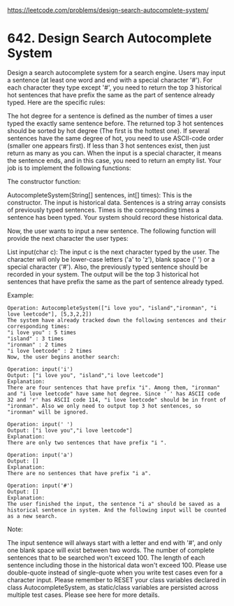 https://leetcode.com/problems/design-search-autocomplete-system/

# 642. Design Search Autocomplete System

Design a search autocomplete system for a search engine. Users may input a sentence (at least one word and end with a special character '#'). For each character they type except '#', you need to return the top 3 historical hot sentences that have prefix the same as the part of sentence already typed. Here are the specific rules:

The hot degree for a sentence is defined as the number of times a user typed the exactly same sentence before.
The returned top 3 hot sentences should be sorted by hot degree (The first is the hottest one). If several sentences have the same degree of hot, you need to use ASCII-code order (smaller one appears first).
If less than 3 hot sentences exist, then just return as many as you can.
When the input is a special character, it means the sentence ends, and in this case, you need to return an empty list.
Your job is to implement the following functions:

The constructor function:

AutocompleteSystem(String[] sentences, int[] times): This is the constructor. The input is historical data. Sentences is a string array consists of previously typed sentences. Times is the corresponding times a sentence has been typed. Your system should record these historical data.

Now, the user wants to input a new sentence. The following function will provide the next character the user types:

List<String> input(char c): The input c is the next character typed by the user. The character will only be lower-case letters ('a' to 'z'), blank space (' ') or a special character ('#'). Also, the previously typed sentence should be recorded in your system. The output will be the top 3 historical hot sentences that have prefix the same as the part of sentence already typed.

 
Example:
```
Operation: AutocompleteSystem(["i love you", "island","ironman", "i love leetcode"], [5,3,2,2])
The system have already tracked down the following sentences and their corresponding times:
"i love you" : 5 times
"island" : 3 times
"ironman" : 2 times
"i love leetcode" : 2 times
Now, the user begins another search:

Operation: input('i')
Output: ["i love you", "island","i love leetcode"]
Explanation:
There are four sentences that have prefix "i". Among them, "ironman" and "i love leetcode" have same hot degree. Since ' ' has ASCII code 32 and 'r' has ASCII code 114, "i love leetcode" should be in front of "ironman". Also we only need to output top 3 hot sentences, so "ironman" will be ignored.

Operation: input(' ')
Output: ["i love you","i love leetcode"]
Explanation:
There are only two sentences that have prefix "i ".

Operation: input('a')
Output: []
Explanation:
There are no sentences that have prefix "i a".

Operation: input('#')
Output: []
Explanation:
The user finished the input, the sentence "i a" should be saved as a historical sentence in system. And the following input will be counted as a new search.
```
 
Note:

The input sentence will always start with a letter and end with '#', and only one blank space will exist between two words.
The number of complete sentences that to be searched won't exceed 100. The length of each sentence including those in the historical data won't exceed 100.
Please use double-quote instead of single-quote when you write test cases even for a character input.
Please remember to RESET your class variables declared in class AutocompleteSystem, as static/class variables are persisted across multiple test cases. Please see here for more details.